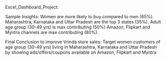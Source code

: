 Excel_Dashboard_Project:

Sample Insights: 
 Women are more likely to buy compared to men (65%).
 Maharashtra, Karnataka and Uttar Pradesh are the top 3 states (35%).
 Adult age group (30-49 yrs) is max contributing (50%)
 Amazon, Flipkart and Myntra channels are max contributing (80%).

Final Conclusion to improve Vrinda store sales: 
 Target women customers of age group (30-49 yrs) living in Maharashtra, Karnataka and Uttar Pradesh by showing ads/offers/coupons available on Amazon, Flipkart and Myntra
